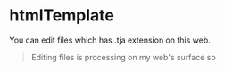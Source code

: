 # htmlTemplate
You can edit files which has .tja extension on this web. 

> Editing files is processing on my web's surface so 
